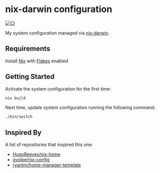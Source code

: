 # nix-darwin configuration

[![CI](https://github.com/sestrella/nix-home/actions/workflows/ci.yml/badge.svg)](https://github.com/sestrella/nix-home/actions/workflows/ci.yml)

My system configuration managed via
[nix-darwin](https://github.com/LnL7/nix-darwin).

## Requirements

Install [Nix](https://nixos.org/guides/install-nix.html) with
[Flakes](https://nixos.wiki/wiki/Flakes) enabled

## Getting Started

Activate the system configuration for the first time:

```sh
nix build
```

Next time, update system configuration running the following command:

```sh
./bin/switch
```

## Inspired By

A list of repositories that inspired this one:

- [HugoReeves/nix-home](https://github.com/HugoReeves/nix-home/)
- [gvolpe/nix-config](https://github.com/gvolpe/nix-config/)
- [ryantm/home-manager-template](https://github.com/ryantm/home-manager-template/)
